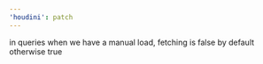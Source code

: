 ```yaml
---
'houdini': patch
---
```


in queries when we have a manual load, fetching is false by default otherwise true
